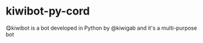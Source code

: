 <h1>kiwibot-py-cord</h1>
😋kiwibot is a bot developed in Python by @kiwigab and it's a multi-purpose bot
